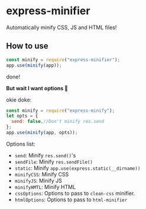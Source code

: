 # express-minifier

Automatically minify CSS, JS and HTML files! 

## How to use
```js
const minify = require("express-minifier");
app.use(minify(app));
```
done!

**But wait I want options 🥺**

okie doke:
```js
const minify = require("express-minify");
let opts = {
  send: false,//Don't minify res.send
};
app.use(minify(app, opts));
```
Options list:

- `send`: Minify `res.send()`'s
- `sendFile`: Minify `res.sendFile()`
- `static`: Minify `app.use(express.static(__dirname))`
- `minifyCSS`: Minify CSS
- `minifyJS`: Minify JS
- `minifyHMTL`: Minify HTML
- `cssOptions`: Options to pass to `clean-css` minifier.
- `htmlOptions`: Options to pass to `html-minifier`
